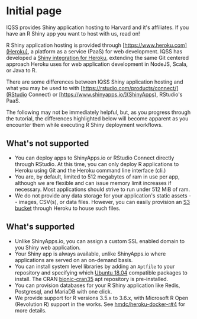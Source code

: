 # Initial page

IQSS provides Shiny application hosting to Harvard and it's affiliates. If you  have an R Shiny app you want to host with us, read on!

R Shiny application hosting is provided through [https://www.heroku.com](Heroku), a platform as a service (PaaS) for web development. IQSS has developed a [Shiny integration for Heroku](https://github.com/hmdc/heroku-docker-r), extending the same Git centered approach Heroku uses for web application development in NodeJS, Scala, or Java to R.

There are some differences between IQSS Shiny application hosting and what you may be used to with [https://rstudio.com/products/connect/](RStudio Connect) or [https://www.shinyapps.io/](ShinyApps), RStudio's PaaS.

The following may not be immediately helpful, but, as you progress through the tutorial, the differences highlighted below will become apparent as you encounter them while executing R Shiny deployment workflows.

## What's not supported
* You can deploy apps to ShinyApps.io or RStudio Connect directly through RStudio. At this time, you can only deploy R applications to Heroku using Git and the Heroku command line interface (cli.)
* You are, by default, limited to 512 megabytes of ram in use per app, although we are flexible and can issue memory limit increases if necessary. Most applications should strive to run under 512 MiB of ram.
* We do not provide any data storage for your application's static assets -- images, CSV(s), or data files. However, you can easily provision an [S3 bucket](https://elements.heroku.com/addons/bucketeer) through Heroku to house such files.

## What's supported
* Unlike ShinyApps.io, you can assign a custom SSL enabled domain to you Shiny web application.
* Your Shiny app is always available, unlike ShinyApps.io where applications are served on an on-demand basis.
* You can install system level libraries by adding an ```Aptfile``` to your repository and specifying which [Ubuntu 18.04](https://packages.ubuntu.com) compatible packages to install. The CRAN [bionic-cran35](https://cran.r-project.org/bin/linux/ubuntu/) apt repository is pre-installed. 
* You can provision databases for your R Shiny application like Redis, Postgresql, and MariaDB with one click.
* We provide support for R versions 3.5.x to 3.6.x, with Microsoft R Open (Revolution R) support in the works. See [hmdc/heroku-docker-r#4](https://github.com/hmdc/heroku-docker-r/issues/4) for more details.